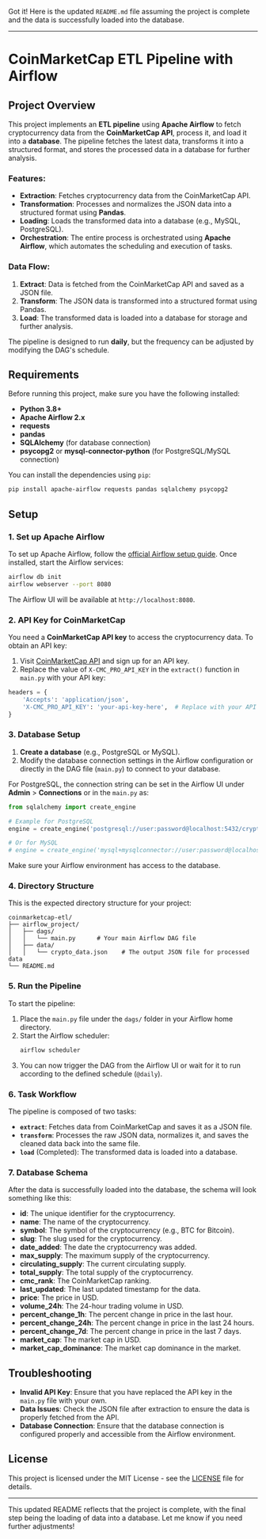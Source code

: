 Got it! Here is the updated `README.md` file assuming the project is complete and the data is successfully loaded into the database.

---

# CoinMarketCap ETL Pipeline with Airflow

## Project Overview

This project implements an **ETL pipeline** using **Apache Airflow** to fetch cryptocurrency data from the **CoinMarketCap API**, process it, and load it into a **database**. The pipeline fetches the latest data, transforms it into a structured format, and stores the processed data in a database for further analysis.

### Features:
- **Extraction**: Fetches cryptocurrency data from the CoinMarketCap API.
- **Transformation**: Processes and normalizes the JSON data into a structured format using **Pandas**.
- **Loading**: Loads the transformed data into a database (e.g., MySQL, PostgreSQL).
- **Orchestration**: The entire process is orchestrated using **Apache Airflow**, which automates the scheduling and execution of tasks.

### Data Flow:
1. **Extract**: Data is fetched from the CoinMarketCap API and saved as a JSON file.
2. **Transform**: The JSON data is transformed into a structured format using Pandas.
3. **Load**: The transformed data is loaded into a database for storage and further analysis.

The pipeline is designed to run **daily**, but the frequency can be adjusted by modifying the DAG's schedule.

## Requirements

Before running this project, make sure you have the following installed:

- **Python 3.8+**
- **Apache Airflow 2.x**
- **requests**
- **pandas**
- **SQLAlchemy** (for database connection)
- **psycopg2** or **mysql-connector-python** (for PostgreSQL/MySQL connection)

You can install the dependencies using `pip`:

```bash
pip install apache-airflow requests pandas sqlalchemy psycopg2
```

## Setup

### 1. **Set up Apache Airflow**

To set up Apache Airflow, follow the [official Airflow setup guide](https://airflow.apache.org/docs/apache-airflow/stable/start/index.html). Once installed, start the Airflow services:

```bash
airflow db init
airflow webserver --port 8080
```

The Airflow UI will be available at `http://localhost:8080`.

### 2. **API Key for CoinMarketCap**

You need a **CoinMarketCap API key** to access the cryptocurrency data. To obtain an API key:

1. Visit [CoinMarketCap API](https://coinmarketcap.com/api/) and sign up for an API key.
2. Replace the value of `X-CMC_PRO_API_KEY` in the `extract()` function in `main.py` with your API key:

```python
headers = {
    'Accepts': 'application/json',
    'X-CMC_PRO_API_KEY': 'your-api-key-here',  # Replace with your API key
}
```

### 3. **Database Setup**

1. **Create a database** (e.g., PostgreSQL or MySQL).
2. Modify the database connection settings in the Airflow configuration or directly in the DAG file (`main.py`) to connect to your database.
   
For PostgreSQL, the connection string can be set in the Airflow UI under **Admin** > **Connections** or in the `main.py` as:

```python
from sqlalchemy import create_engine

# Example for PostgreSQL
engine = create_engine('postgresql://user:password@localhost:5432/crypto_db')

# Or for MySQL
# engine = create_engine('mysql+mysqlconnector://user:password@localhost/crypto_db')
```

Make sure your Airflow environment has access to the database.

### 4. **Directory Structure**

This is the expected directory structure for your project:

```
coinmarketcap-etl/
├── airflow_project/
│   ├── dags/
│   │   └── main.py      # Your main Airflow DAG file
│   ├── data/
│   │   └── crypto_data.json    # The output JSON file for processed data
└── README.md
```

### 5. **Run the Pipeline**

To start the pipeline:

1. Place the `main.py` file under the `dags/` folder in your Airflow home directory.
2. Start the Airflow scheduler:
   ```bash
   airflow scheduler
   ```
3. You can now trigger the DAG from the Airflow UI or wait for it to run according to the defined schedule (`@daily`).

### 6. **Task Workflow**

The pipeline is composed of two tasks:
- **`extract`**: Fetches data from CoinMarketCap and saves it as a JSON file.
- **`transform`**: Processes the raw JSON data, normalizes it, and saves the cleaned data back into the same file.
- **`load`** (Completed): The transformed data is loaded into a database.

### 7. **Database Schema**

After the data is successfully loaded into the database, the schema will look something like this:

- **id**: The unique identifier for the cryptocurrency.
- **name**: The name of the cryptocurrency.
- **symbol**: The symbol of the cryptocurrency (e.g., BTC for Bitcoin).
- **slug**: The slug used for the cryptocurrency.
- **date_added**: The date the cryptocurrency was added.
- **max_supply**: The maximum supply of the cryptocurrency.
- **circulating_supply**: The current circulating supply.
- **total_supply**: The total supply of the cryptocurrency.
- **cmc_rank**: The CoinMarketCap ranking.
- **last_updated**: The last updated timestamp for the data.
- **price**: The price in USD.
- **volume_24h**: The 24-hour trading volume in USD.
- **percent_change_1h**: The percent change in price in the last hour.
- **percent_change_24h**: The percent change in price in the last 24 hours.
- **percent_change_7d**: The percent change in price in the last 7 days.
- **market_cap**: The market cap in USD.
- **market_cap_dominance**: The market cap dominance in the market.

## Troubleshooting

- **Invalid API Key**: Ensure that you have replaced the API key in the `main.py` file with your own.
- **Data Issues**: Check the JSON file after extraction to ensure the data is properly fetched from the API.
- **Database Connection**: Ensure that the database connection is configured properly and accessible from the Airflow environment.

## License

This project is licensed under the MIT License - see the [LICENSE](LICENSE) file for details.

---

This updated README reflects that the project is complete, with the final step being the loading of data into a database. Let me know if you need further adjustments!
